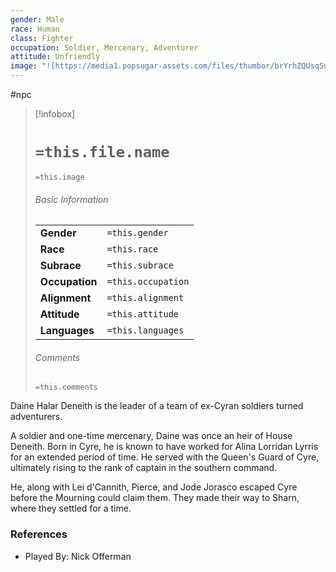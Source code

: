 ```yaml
---
gender: Male
race: Human
class: Fighter
occupation: Soldier, Mercenary, Adventurer
attitude: Unfriendly
image: "![https://media1.popsugar-assets.com/files/thumbor/brYrhZQUsqSupSk9nvnHOzdzFEo/fit-in/2048xorig/filters:format_auto-!!-:strip_icc-!!-/2018/06/28/817/n/1922283/a84dce335b352ae1951c95.61827167_p3/i/Nick-Offerman-Ron-Swanson.jpg|300](https://media1.popsugar-assets.com/files/thumbor/brYrhZQUsqSupSk9nvnHOzdzFEo/fit-in/2048xorig/filters:format_auto-!!-:strip_icc-!!-/2018/06/28/817/n/1922283/a84dce335b352ae1951c95.61827167_p3/i/Nick-Offerman-Ron-Swanson.jpg)"
---
```

 #npc

> [!infobox]
> # `=this.file.name`
> `=this.image`
> ###### Basic Information
> |  |  |
> | ---- | ---- |
> | **Gender** | `=this.gender` |
> | **Race** | `=this.race` |
> | **Subrace** | `=this.subrace` |
> | **Occupation** | `=this.occupation` |
> | **Alignment** | `=this.alignment` |
> | **Attitude** | `=this.attitude` |
> | **Languages** | `=this.languages` |
> ###### Comments
> `=this.comments`

Daine Halar Deneith is the leader of a team of ex-Cyran soldiers turned adventurers.

A soldier and one-time mercenary, Daine was once an heir of House Deneith. Born in Cyre, he is known to have worked for Alina Lorridan Lyrris for an extended period of time. He served with the Queen's Guard of Cyre, ultimately rising to the rank of captain in the southern command.

He, along with Lei d'Cannith, Pierce, and Jode Jorasco escaped Cyre before the Mourning could claim them. They made their way to Sharn, where they settled for a time.

### References

* Played By: Nick Offerman
